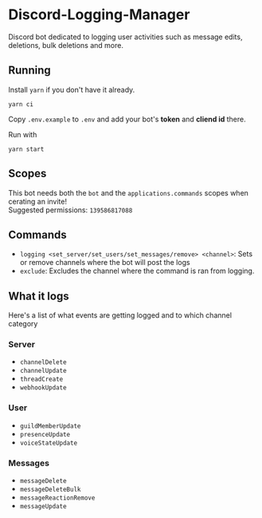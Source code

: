 # Discord-Logging-Manager
Discord bot dedicated to logging user activities such as message edits, deletions, bulk deletions and more.

## Running
Install `yarn` if you don't have it already.

```
yarn ci
```

Copy `.env.example` to `.env` and add your bot's **token** and **cliend id** there.

Run with

```
yarn start
```

## Scopes
This bot needs both the `bot` and the `applications.commands` scopes when cerating an invite!  
Suggested permissions: `139586817088`

## Commands
- `logging <set_server/set_users/set_messages/remove> <channel>`: Sets or remove channels where the bot will post the logs
- `exclude`: Excludes the channel where the command is ran from logging.

## What it logs
Here's a list of what events are getting logged and to which channel category

### Server
- `channelDelete`
- `channelUpdate`
- `threadCreate`
- `webhookUpdate`

### User
- `guildMemberUpdate`
- `presenceUpdate`
- `voiceStateUpdate`

### Messages
- `messageDelete`
- `messageDeleteBulk`
- `messageReactionRemove`
- `messageUpdate`
